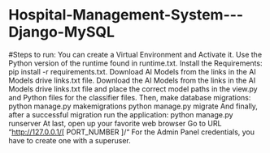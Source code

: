 # Hospital-Management-System---Django-MySQL

#Steps to run:
You can create a Virtual Environment and Activate it.
Use the Python version of the runtime found in runtime.txt.
Install the Requirements: pip install -r requirements.txt.
Download AI Models from the links in the AI Models drive links.txt file.
Download the AI Models from the links in the AI Models drive links.txt file and place the correct model paths in the view.py and Python files for the classifier files.
Then, make database migrations: python manage.py makemigrations
python manage.py migrate
And finally, after a successful migration run the application: python manage.py runserver
At last, open up your favorite web browser
Go to URL “http://127.0.0.1/[ PORT_NUMBER ]/“
For the Admin Panel credentials, you have to create one with a superuser.
